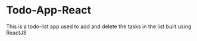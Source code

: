 # Todo-App-React
This is a todo-list app used to add and delete the tasks in the list built using ReactJS
